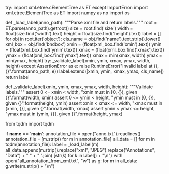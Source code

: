 try:
    import xml.etree.cElementTree as ET
except ImportError:
    import xml.etree.ElementTree as ET
import numpy as np
import os


def _load_label(anno_path):
    """Parse xml file and return labels."""
    root = ET.parse(anno_path).getroot()
    size = root.find('size')
    width = float(size.find('width').text)
    height = float(size.find('height').text)
    label = []
    for obj in root.iter('object'):
        cls_name = obj.find('name').text.strip().lower()
        xml_box = obj.find('bndbox')
        xmin = (float(xml_box.find('xmin').text))
        ymin = (float(xml_box.find('ymin').text))
        xmax = (float(xml_box.find('xmax').text))
        ymax = (float(xml_box.find('ymax').text))
        xmax = min(xmax, width)
        ymax = min(ymax, height)
        try:
            _validate_label(xmin, ymin, xmax, ymax, width, height)
        except AssertionError as e:
            raise RuntimeError("Invalid label at {}, {}".format(anno_path, e))
        label.extend([xmin, ymin, xmax, ymax, cls_name])
    return label


def _validate_label(xmin, ymin, xmax, ymax, width, height):
    """Validate labels."""
    assert 0 <= xmin < width, "xmin must in [0, {}), given {}".format(width, xmin)
    assert 0 <= ymin < height, "ymin must in [0, {}), given {}".format(height, ymin)
    assert xmin < xmax <= width, "xmax must in (xmin, {}], given {}".format(width, xmax)
    assert ymin < ymax <= height, "ymax must in (ymin, {}], given {}".format(height, ymax)


from tqdm import tqdm

if __name__ == '__main__':
    annotation_file = open("anno.txt").readlines()
    annotation_file = [m.strip() for m in annotation_file]
    all_data = []
    for m in tqdm(annotation_file):
        label = _load_label(m)
        all_data.append(m.strip().replace("xml", "JPEG").replace("Annotations", "Data") + " " + " ".join(
            [str(k) for k in label]) + "\n")
    with open("all_annotation_from_xml.txt", "w") as g:
        for m in all_data:
            g.write(m.strip() + "\n")
